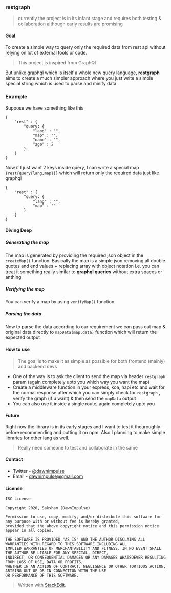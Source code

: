### restgraph
> currently the project is in its infant stage and requires both testing & collaboration although early results are promising

#### Goal
To create a simple way to query only the required data from rest api without relying on lot of external tools or code.

> This project is inspired from GraphQl

But unlike graphql which is itself a whole new query language, **restgraph** aims to create a much simpler approach where you just write a simple special string which is used to parse and minify data

### Example
Suppose we have something like this
```
{
	"rest" : {
		"query: {
			"lang" : "",
			"map" : "",
			"name" : "",
			"age" : 2
		}
	}
}
```
Now if I just want 2 keys inside query, I can write a special map `{rest{query{lang,map}}}` which will return only the required data just like graphql
```
{
	"rest" : {
		"query: {
			"lang" : "",
			"map" : ""
		}
	}
}
```

#### Diving Deep
##### Generating the map
The map is generated by providing the required json object in the `createMap()` function. Basically the map is a simple json removing all double quotes and end values + replacing array with object notation i.e. you can treat it something really similar to **graphql queries** without extra spaces or anthing
	
##### Verifying the map
You can verify a map by using `verifyMap()` function

##### Parsing the data
Now to parse the data according to our requirement we can pass out map & original data directly to `mapData(map,data)` function which will return the expected output

#### How to use
> The goal is to make it as simple as possible for both frontend (mainly) and backend devs
- One of the way is to ask the client to send the map via header `restgraph` param (again completely upto you which way you want the map)
- Create a middleware function in your express, koa, hapi etc and wait for the normal response after which you can simply check for `restgraph` , verify the graph (if u want) & then send the `mapData` output
- You can also use it inside a single route, again completely upto you

#### Future
Right now the library is in its early stages and I want to test it thouroughly before recommending and putting it on npm. Also I planning to make simple libraries for other lang as well.
> Really need someone to test and collaborate in the same

#### Contact
+ Twitter - [@dawnimpulse](https://twitter.com/dawnimpulse)  
+ Email - [dawnimpulse@gmail.com](mailto:dawnimpulse@gmail.com)

#### License

```
ISC License  
  
Copyright 2020, Saksham (DawnImpulse)  
  
Permission to use, copy, modify, and/or distribute this software for any purpose with or without fee is hereby granted,  
provided that the above copyright notice and this permission notice appear in all copies.  
  
THE SOFTWARE IS PROVIDED "AS IS" AND THE AUTHOR DISCLAIMS ALL WARRANTIES WITH REGARD TO THIS SOFTWARE INCLUDING ALL  
IMPLIED WARRANTIES OF MERCHANTABILITY AND FITNESS. IN NO EVENT SHALL THE AUTHOR BE LIABLE FOR ANY SPECIAL, DIRECT,  
INDIRECT, OR CONSEQUENTIAL DAMAGES OR ANY DAMAGES WHATSOEVER RESULTING FROM LOSS OF USE, DATA OR PROFITS,  
WHETHER IN AN ACTION OF CONTRACT, NEGLIGENCE OR OTHER TORTIOUS ACTION, ARISING OUT OF OR IN CONNECTION WITH THE USE  
OR PERFORMANCE OF THIS SOFTWARE.
```

> Written with [StackEdit](https://stackedit.io/).